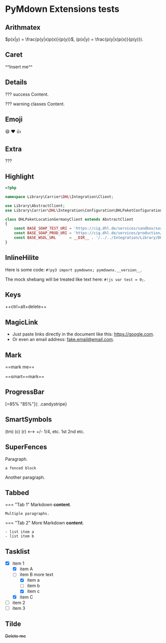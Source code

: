 # PyMdown Extensions tests

## Arithmatex

$p(x|y) = \frac{p(y|x)p(x)}{p(y)}$, \(p(x|y) = \frac{p(y|x)p(x)}{p(y)}\).

## Caret

^^Insert me^^

## Details

??? success
   Content.

??? warning classes
   Content.

## Emoji

:smile: :heart: :thumbsup:

## Extra

???

## Highlight

```php
<?php

namespace Library\Carrier\DHL\Integration\Client;

use Library\AbstractClient;
use Library\Carrier\DHL\Integration\Configuration\DHLPaketConfiguration;

class DHLPaketLocationGermanyClient extends AbstractClient
{
    const BASE_SOAP_TEST_URI = 'https://cig.dhl.de/services/sandbox/soap';
    const BASE_SOAP_PROD_URI = 'https://cig.dhl.de/services/production/soap';
    const BASE_WSDL_URL      = __DIR__ . '/../../Integration/Library/DHLPaketLocationGermany/Schema/dhlpacket-germany-standortsuche-api-1.1.wsdl';
}
```

## InlineHilite

Here is some code: `#!py3 import pymdownx; pymdownx.__version__`.

The mock shebang will be treated like text here: ` #!js var test = 0; `.

## Keys

++ctrl+alt+delete++

## MagicLink

- Just paste links directly in the document like this: https://google.com.
- Or even an email address: fake.email@email.com.

## Mark

==mark me==

==smart==mark==

## ProgressBar

[=85% "85%"]{: .candystripe}

## SmartSymbols

(tm) (c) (r) <--> +/- 1/4, etc. 1st 2nd etc.

## SuperFences

Paragraph.

```
a fenced block
```

Another paragraph.

## Tabbed

=== "Tab 1"
    Markdown **content**.

    Multiple paragraphs.

=== "Tab 2"
    More Markdown **content**.

    - list item a
    - list item b

## Tasklist

- [X] item 1
    * [X] item A
    * [ ] item B
        more text
        + [x] item a
        + [ ] item b
        + [x] item c
    * [X] item C
- [ ] item 2
- [ ] item 3

## Tilde

~~Delete me~~
